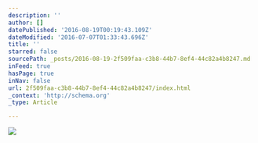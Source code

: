 ```yaml
---
description: ''
author: []
datePublished: '2016-08-19T00:19:43.109Z'
dateModified: '2016-07-07T01:33:43.696Z'
title: ''
starred: false
sourcePath: _posts/2016-08-19-2f509faa-c3b8-44b7-8ef4-44c82a4b8247.md
inFeed: true
hasPage: true
inNav: false
url: 2f509faa-c3b8-44b7-8ef4-44c82a4b8247/index.html
_context: 'http://schema.org'
_type: Article

---
```

![](https://the-grid-user-content.s3-us-west-2.amazonaws.com/ce9161d5-8b79-4ec5-8401-b8e1f7a072b7.tif)